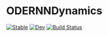 # ODERNNDynamics

[![Stable](https://img.shields.io/badge/docs-stable-blue.svg)](https://SvenDuve.github.io/ODERNNDynamics.jl/stable/)
[![Dev](https://img.shields.io/badge/docs-dev-blue.svg)](https://SvenDuve.github.io/ODERNNDynamics.jl/dev/)
[![Build Status](https://github.com/SvenDuve/ODERNNDynamics.jl/actions/workflows/CI.yml/badge.svg?branch=main)](https://github.com/SvenDuve/ODERNNDynamics.jl/actions/workflows/CI.yml?query=branch%3Amain)
